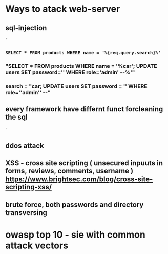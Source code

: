 # Ways to atack web-server

## sql-injection
`
  ### `SELECT * FROM products WHERE name = '%{req.query.search}%'`
   
  ### "SELECT * FROM products WHERE name = '%car'; UPDATE users SET password='' WHERE role='admin' --%'"
   
  ### search = "car; UPDATE users SET password = '' WHERE role=''admin'' --"

  ## every framework have differnt funct forcleaning the sql
`   
## ddos attack
## XSS - cross site scripting ( unsecured inpuuts in forms, reviews, comments, username ) https://www.brightsec.com/blog/cross-site-scripting-xss/
## brute force, both passwords and directory transversing



   # owasp top 10 - sie with common attack vectors

